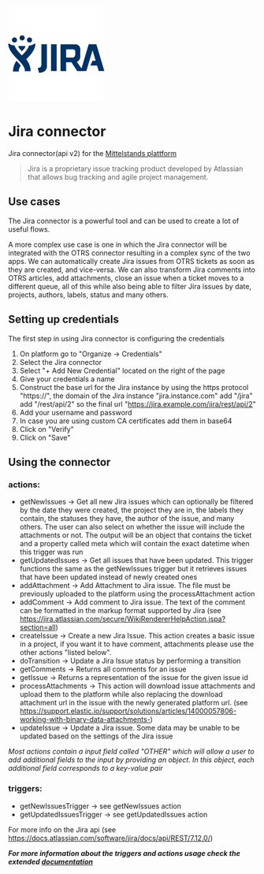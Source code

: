 ![Jira logo](logo.png "Jira logo")
  
# Jira connector

Jira connector(api v2) for the [Mittelstands plattform](https://app.msp-live.external.otc.telekomcloud.com/ "MittelStands platform")

> Jira is a proprietary issue tracking product developed by Atlassian that allows bug tracking and agile project management.

## Use cases
The Jira connector is a powerful tool and can be used to create a lot of useful flows. 

A more complex use case is one in which the Jira connector will be integrated with the OTRS connector resulting in a complex sync of the two apps. We can automatically create Jira issues from OTRS tickets as soon as they are created, and vice-versa. We can also transform Jira comments into OTRS articles, add attachments, close an issue when a ticket moves to a different queue, all of this while also being able to filter Jira issues by date, projects, authors, labels, status and many others.     

## Setting up credentials
The first step in using Jira connector is configuring the credentials
1. On platform go to "Organize → Credentials"
2. Select the Jira connector
3. Select "+ Add New Credential" located on the right of the page
4. Give your credentials a name
5. Construct the base url for the Jira instance by using the https protocol "https://", the domain of the Jira instance "jira.instance.com" add "/jira" add "/rest/api/2"
  so the final url "https://jira.example.com/jira/rest/api/2"
6. Add your username and password
7. In case you are using custom CA certificates add them in base64
8. Click on "Verify"
9. Click on "Save"

## Using the connector
### actions: 
* getNewIssues → Get all new Jira issues which can optionally be filtered by the date they were created, the project they are in, the labels they contain, the statuses they have, the author of the issue, and many others. The user can also select on whether the issue will include the attachments or not. The output will be an object that contains the ticket and a property called meta which will contain the exact datetime when this trigger was run 
* getUpdatedIssues → Get all issues that have been updated. This trigger functions the same as the getNewIssues trigger but it retrieves issues that have been updated instead of newly created ones
* addAttachment → Add Attachment to Jira issue. The file must be previously uploaded to the platform using the processAttachment action     
* addComment → Add comment to Jira issue. The text of the comment can be formatted in the markup format supported by Jira
(see https://jira.atlassian.com/secure/WikiRendererHelpAction.jspa?section=all)  
* createIssue → Create a new Jira Issue. This action creates a basic issue in a project, if you want it to have comment, attachments please use the other actions "listed below".
* doTransition → Update a Jira Issue status by performing a transition
* getComments → Returns all comments for an issue
* getIssue → Returns a representation of the issue for the given issue id
* processAttachments → This action will download issue attachments and upload them to the platform while also replacing the download attachment url in the issue with the newly generated platform url.
(see https://support.elastic.io/support/solutions/articles/14000057806-working-with-binary-data-attachments-)
* updateIssue → Update a Jira issue. Some data may be unable to be updated based on the settings of the Jira issue

_Most actions contain a input field called "OTHER" which will allow a user to add additional fields to the input by providing an object. In this object, each additional field corresponds to a key-value pair_
  
### triggers:
* getNewIssuesTrigger → see getNewIssues action 
* getUpdatedIssuesTrigger → see getUpdatedIssues action

For more info on the Jira api (see https://docs.atlassian.com/software/jira/docs/api/REST/7.12.0/)

_**For more information about the triggers and actions usage check the extended [documentation](doc/index.html)**_
